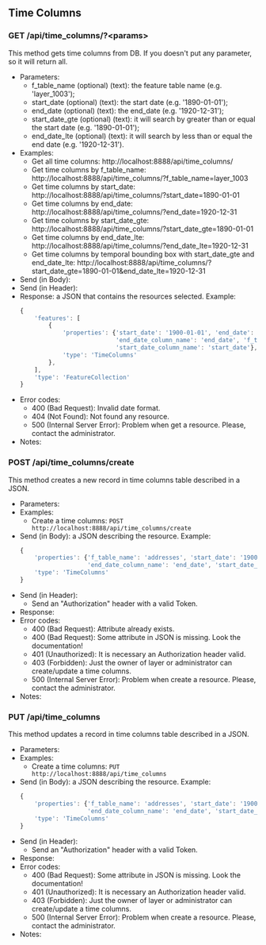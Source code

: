 ## Time Columns


### GET /api/time_columns/?\<params>

This method gets time columns from DB. If you doesn't put any parameter, so it will return all.
- Parameters:
    - f_table_name (optional) (text): the feature table name (e.g. 'layer_1003');
    - start_date (optional) (text): the start date (e.g. '1890-01-01');
    - end_date (optional) (text): the end_date (e.g. '1920-12-31');
    - start_date_gte (optional) (text): it will search by greater than or equal the start date (e.g. '1890-01-01');
    - end_date_lte (optional) (text): it will search by less than or equal the end date (e.g. '1920-12-31').
- Examples:
     - Get all time columns: http://localhost:8888/api/time_columns/
     - Get time columns by f_table_name: http://localhost:8888/api/time_columns/?f_table_name=layer_1003
     - Get time columns by start_date: http://localhost:8888/api/time_columns/?start_date=1890-01-01
     - Get time columns by end_date: http://localhost:8888/api/time_columns/?end_date=1920-12-31
     - Get time columns by start_date_gte: http://localhost:8888/api/time_columns/?start_date_gte=1890-01-01
     - Get time columns by end_date_lte: http://localhost:8888/api/time_columns/?end_date_lte=1920-12-31
     - Get time columns by temporal bounding box with start_date_gte and end_date_lte: http://localhost:8888/api/time_columns/?start_date_gte=1890-01-01&end_date_lte=1920-12-31
- Send (in Body):
- Send (in Header):
- Response: a JSON that contains the resources selected. Example:
    ```javascript
    {
        'features': [
            {
                'properties': {'start_date': '1900-01-01', 'end_date': '1920-12-31',
                               'end_date_column_name': 'end_date', 'f_table_name': 'layer_1003',
                               'start_date_column_name': 'start_date'},
                'type': 'TimeColumns'
            },
        ],
        'type': 'FeatureCollection'
    }
    ```
- Error codes:
    - 400 (Bad Request): Invalid date format.
    - 404 (Not Found): Not found any resource.
    - 500 (Internal Server Error): Problem when get a resource. Please, contact the administrator.
- Notes:


### POST /api/time_columns/create

This method creates a new record in time columns table described in a JSON.
- Parameters:
- Examples:
    - Create a time columns: ```POST http://localhost:8888/api/time_columns/create```
- Send (in Body): a JSON describing the resource. Example:
    ```javascript
    {
        'properties': {'f_table_name': 'addresses', 'start_date': '1900-01-01', 'end_date': '1920-12-31',
                       'end_date_column_name': 'end_date', 'start_date_column_name': 'start_date'},
        'type': 'TimeColumns'
    }
    ```
- Send (in Header):
    - Send an "Authorization" header with a valid Token.
- Response:
- Error codes:
    - 400 (Bad Request): Attribute already exists.
    - 400 (Bad Request): Some attribute in JSON is missing. Look the documentation!
    - 401 (Unauthorized): It is necessary an Authorization header valid.
    - 403 (Forbidden): Just the owner of layer or administrator can create/update a time columns.
    - 500 (Internal Server Error): Problem when create a resource. Please, contact the administrator.
- Notes:


### PUT /api/time_columns

This method updates a record in time columns table described in a JSON.
- Parameters:
- Examples:
    - Create a time columns: ```PUT http://localhost:8888/api/time_columns```
- Send (in Body): a JSON describing the resource. Example:
    ```javascript
    {
        'properties': {'f_table_name': 'addresses', 'start_date': '1900-01-01', 'end_date': '1920-12-31',
                       'end_date_column_name': 'end_date', 'start_date_column_name': 'start_date'},
        'type': 'TimeColumns'
    }
    ```
- Send (in Header):
    - Send an "Authorization" header with a valid Token.
- Response:
- Error codes:
    - 400 (Bad Request): Some attribute in JSON is missing. Look the documentation!
    - 401 (Unauthorized): It is necessary an Authorization header valid.
    - 403 (Forbidden): Just the owner of layer or administrator can create/update a time columns.
    - 500 (Internal Server Error): Problem when create a resource. Please, contact the administrator.
- Notes:



